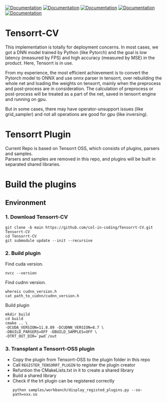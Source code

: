 [![Documentation](https://img.shields.io/badge/Pytorch-documentation-brightgreen)](https://pytorch.org/docs/stable/index.html)
[![Documentation](https://img.shields.io/badge/TensorRT-documentation-brightgreen.svg)](https://docs.nvidia.com/deeplearning/sdk/tensorrt-developer-guide/index.html) 
[![Documentation](https://img.shields.io/badge/TensorRT--Python-api-brightgreen)](https://docs.nvidia.com/deeplearning/tensorrt/api/python_api/index.html)
[![Documentation](https://img.shields.io/badge/Onnx--Graphsurgeon-docs-brightgreen)](https://docs.nvidia.com/deeplearning/tensorrt/onnx-graphsurgeon/docs/index.html)
[![Documentation](https://img.shields.io/badge/PyCUDA-documentation-brightgreen)](https://documen.tician.de/pycuda/)

# Tensorrt-CV
This implementation is totally for deployment concerns. In most cases, we got a DNN model trained by Python (like Pytorch) and the goal is low latency (measured by FPS) and high accuracy (measured by MSE) in the product. Here, Tensorrt is in use.  

From my experience, the most efficient achievement is to convert the Pytorch model to ONNX and use onnx parser in tensorrt, over rebuilding the whole net and loading the weights on tensorrt, mainly when the preprocess and post-process are in consideration. The calculation of preprocess or post-process will be treated as a part of the net, saved in tensorrt engine and running on gpu.  

But in some cases, there may have operator-unsupport issues (like grid_sampler) and not all operations are good for gpu (like inversing).

# Tensorrt Plugin   
Current Repo is based on Tensorrt OSS, which consists of plugins, parsers and samples.    
Parsers and samples are removed in this repo, and plugins will be built in separated shared libraries.

# Build the plugins

## Environment

### 1. Download Tensorrt-CV
```
git clone -b main https://github.com/col-in-coding/Tensorrt-CV.git Tensorrt-CV
cd Tensorrt-CV
git submodule update --init --recursive
```

### 2. Build plugin   

Find cuda version.
```
nvcc --version
```
Find cudnn version.
```
whereis cudnn_version.h
cat path_to_cudnn/cudnn_version.h
```
Build plugin
```
mkdir build
cd build
cmake .. \
-DCUDA_VERSION=11.8.89 -DCUDNN_VERSION=8.7 \
-DBUILD_PARSERS=OFF -DBUILD_SAMPLES=OFF \
-DTRT_OUT_DIR=`pwd`/out
```

### 3. Transplant a Tensorrt-OSS plugin

- Copy the plugin from Tensorrt-OSS to the plugin folder in this repo
- Call `REGISTER_TENSORRT_PLUGIN` to register the plugin creator
- Refuntion the CMakeLists.txt in it to create a shared library
- Build a shared library
- Check if the trt plugin can be registered correctly 
    ```
    python samples/workbanch/display_registed_plugins.py --so-path=xxx.so
    ```
